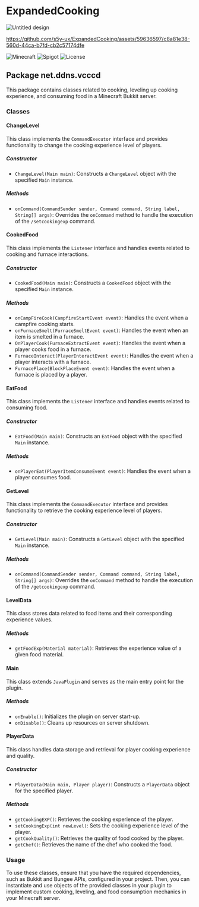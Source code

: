 # ExpandedCooking

![Untitled design](https://github.com/s5y-ux/ExpandedCooking/assets/59636597/a9832bc8-6660-41e8-8149-fadcce15cbd0)

https://github.com/s5y-ux/ExpandedCooking/assets/59636597/c8a81e38-560d-44ca-b7fd-cb2c57174dfe

![Minecraft](https://img.shields.io/badge/Minecraft-1.20+-brightgreen.svg)
![Spigot](https://img.shields.io/badge/Spigot-1.20.2-orange.svg)
![License](https://img.shields.io/badge/License-MIT-blue.svg)
## Package net.ddns.vcccd

This package contains classes related to cooking, leveling up cooking experience, and consuming food in a Minecraft Bukkit server.

### Classes

#### ChangeLevel

This class implements the `CommandExecutor` interface and provides functionality to change the cooking experience level of players.

##### Constructor
- `ChangeLevel(Main main)`: Constructs a `ChangeLevel` object with the specified `Main` instance.

##### Methods
- `onCommand(CommandSender sender, Command command, String label, String[] args)`: Overrides the `onCommand` method to handle the execution of the `/setcookingexp` command.

#### CookedFood

This class implements the `Listener` interface and handles events related to cooking and furnace interactions.

##### Constructor
- `CookedFood(Main main)`: Constructs a `CookedFood` object with the specified `Main` instance.

##### Methods
- `onCampFireCook(CampfireStartEvent event)`: Handles the event when a campfire cooking starts.
- `onFurnaceSmelt(FurnaceSmeltEvent event)`: Handles the event when an item is smelted in a furnace.
- `OnPlayerCook(FurnaceExtractEvent event)`: Handles the event when a player cooks food in a furnace.
- `FurnaceInteract(PlayerInteractEvent event)`: Handles the event when a player interacts with a furnace.
- `FurnacePlace(BlockPlaceEvent event)`: Handles the event when a furnace is placed by a player.

#### EatFood

This class implements the `Listener` interface and handles events related to consuming food.

##### Constructor
- `EatFood(Main main)`: Constructs an `EatFood` object with the specified `Main` instance.

##### Methods
- `onPlayerEat(PlayerItemConsumeEvent event)`: Handles the event when a player consumes food.

#### GetLevel

This class implements the `CommandExecutor` interface and provides functionality to retrieve the cooking experience level of players.

##### Constructor
- `GetLevel(Main main)`: Constructs a `GetLevel` object with the specified `Main` instance.

##### Methods
- `onCommand(CommandSender sender, Command command, String label, String[] args)`: Overrides the `onCommand` method to handle the execution of the `/getcookingexp` command.

#### LevelData

This class stores data related to food items and their corresponding experience values.

##### Methods
- `getFoodExp(Material material)`: Retrieves the experience value of a given food material.

#### Main

This class extends `JavaPlugin` and serves as the main entry point for the plugin.

##### Methods
- `onEnable()`: Initializes the plugin on server start-up.
- `onDisable()`: Cleans up resources on server shutdown.

#### PlayerData

This class handles data storage and retrieval for player cooking experience and quality.

##### Constructor
- `PlayerData(Main main, Player player)`: Constructs a `PlayerData` object for the specified player.

##### Methods
- `getCookingEXP()`: Retrieves the cooking experience of the player.
- `setCookingExp(int newLevel)`: Sets the cooking experience level of the player.
- `getCookQuality()`: Retrieves the quality of food cooked by the player.
- `getChef()`: Retrieves the name of the chef who cooked the food.

### Usage

To use these classes, ensure that you have the required dependencies, such as Bukkit and Bungee APIs, configured in your project. Then, you can instantiate and use objects of the provided classes in your plugin to implement custom cooking, leveling, and food consumption mechanics in your Minecraft server.
